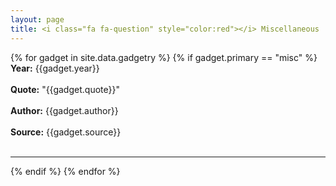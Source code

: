 ```yaml
---
layout: page
title: <i class="fa fa-question" style="color:red"></i> Miscellaneous
---
```


{% for gadget in site.data.gadgetry %}
{% if gadget.primary == "misc" %}
  <br>
  **Year:** {{gadget.year}}
  <br>
  <br>
  **Quote:** "{{gadget.quote}}"
  <br>
  <br>
  **Author:** {{gadget.author}}
  <br>
  <br>
  **Source:** {{gadget.source}}
  <br>
  <br>
  <hr/>
{% endif %}
{% endfor %}
